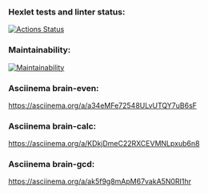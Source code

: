 ### Hexlet tests and linter status:
[![Actions Status](https://github.com/TimurSiplatov/php-project-45/workflows/hexlet-check/badge.svg)](https://github.com/TimurSiplatov/php-project-45/actions)
### Maintainability:
[![Maintainability](https://api.codeclimate.com/v1/badges/78907c8e6fd3a1519fb9/maintainability)](https://codeclimate.com/github/TimurSiplatov/php-project-45/maintainability)
### Asciinema brain-even:
https://asciinema.org/a/a34eMFe72548ULvUTQY7uB6sF
### Asciinema brain-calc:
https://asciinema.org/a/KDkjDmeC22RXCEVMNLpxub6n8
### Asciinema brain-gcd:
https://asciinema.org/a/ak5f9g8mApM67vakA5N0RI1hr